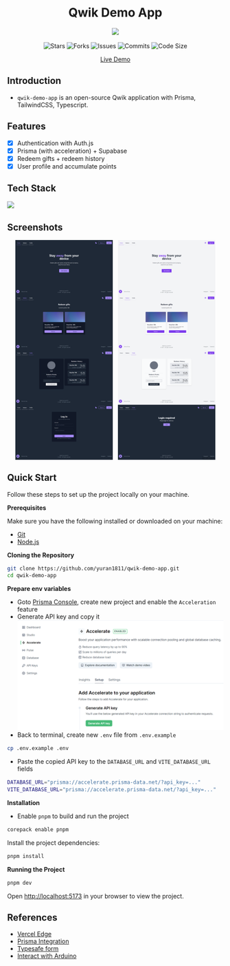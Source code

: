 <h1 align="center">Qwik Demo App</h1>
<p align="center" style="font-size:16px"><strong></strong></p>
<p align="center">  
  <img src="https://raw.githubusercontent.com/catppuccin/catppuccin/main/assets/palette/macchiato.png" width="400" />
</p>

<p align="center">
  <img alt="Stars" src="https://badgen.net/github/stars/yuran1811/qwik-demo-app">
  <img alt="Forks" src="https://badgen.net/github/forks/yuran1811/qwik-demo-app">
  <img alt="Issues" src="https://badgen.net/github/issues/yuran1811/qwik-demo-app">
  <img alt="Commits" src="https://badgen.net/github/commits/yuran1811/qwik-demo-app">
  <img alt="Code Size" src="https://img.shields.io/github/languages/code-size/yuran1811/qwik-demo-app">
</p>

<div align="center"><a href="https://qwik-demo-app-iota.vercel.app/" target="_blank">Live Demo</a></div>

## Introduction

- `qwik-demo-app` is an open-source Qwik application with Prisma, TailwindCSS, Typescript.

## Features

- [x] Authentication with Auth.js
- [x] Prisma (with acceleration) + Supabase
- [x] Redeem gifts + redeem history
- [x] User profile and accumulate points

## Tech Stack

<img src="https://skill-icons-livid.vercel.app/icons?i=qwik,tailwind,prisma,ts,vite&gap=60" height="36" />

## Screenshots

<div style="display:flex;gap:12px;justify-content:center">
    <img src="./public/screenshots/home-dark.png" style="width:45%;max-width:380px">
    <img src="./public/screenshots/home-light.png" style="width:45%;max-width:380px">
</div>

<div style="display:flex;gap:12px;justify-content:center">
    <img src="./public/screenshots/redeem-dark.png" style="width:45%;max-width:380px">
    <img src="./public/screenshots/redeem-light.png" style="width:45%;max-width:380px">
</div>

<div style="display:flex;gap:12px;justify-content:center">
    <img src="./public/screenshots/profile-dark.png" style="width:45%;max-width:380px">
    <img src="./public/screenshots/profile-light.png" style="width:45%;max-width:380px">
</div>

<div style="display:flex;gap:12px;justify-content:center">
    <img src="./public/screenshots/login-dark.png" style="width:45%;max-width:380px">
    <img src="./public/screenshots/login_require-dark.png" style="width:45%;max-width:380px">
</div>

## Quick Start

Follow these steps to set up the project locally on your machine.

**Prerequisites**

Make sure you have the following installed or downloaded on your machine:

- [Git](https://git-scm.com/)
- [Node.js](https://nodejs.org/en)

**Cloning the Repository**

```bash
git clone https://github.com/yuran1811/qwik-demo-app.git
cd qwik-demo-app
```

**Prepare env variables**

- Goto [Prisma Console](https://console.prisma.io/), create new project and enable the `Acceleration` feature
- Generate API key and copy it
  ![](./public/screenshots/prisma-console.png)
- Back to terminal, create new `.env` file from `.env.example`

```bash
cp .env.example .env
```

- Paste the copied API key to the `DATABASE_URL` and `VITE_DATABASE_URL` fields

```bash
DATABASE_URL="prisma://accelerate.prisma-data.net/?api_key=..."
VITE_DATABASE_URL="prisma://accelerate.prisma-data.net/?api_key=..."
```

**Installation**

- Enable `pnpm` to build and run the project

```bash
corepack enable pnpm
```

Install the project dependencies:

```bash
pnpm install
```

**Running the Project**

```bash
pnpm dev
```

Open [http://localhost:5173](http://localhost:5173) in your browser to view the project.

## References

- [Vercel Edge](./md/vercel-edge.md)
- [Prisma Integration](https://qwik.dev/docs/integrations/prisma/)
- [Typesafe form](https://www.builder.io/blog/type-safe-forms-in-qwik)
- [Interact with Arduino](https://www.youtube.com/watch?v=gQYsUjT-IBo)
